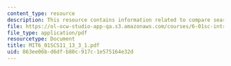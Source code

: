 ```yaml
---
content_type: resource
description: This resource contains information related to compare searches.
file: https://ol-ocw-studio-app-qa.s3.amazonaws.com/courses/6-01sc-introduction-to-electrical-engineering-and-computer-science-i-spring-2011/863ee06bd6dfb80c917c1e575164e32d_MIT6_01SCS11_13_3_1.pdf
file_type: application/pdf
resourcetype: Document
title: MIT6_01SCS11_13_3_1.pdf
uid: 863ee06b-d6df-b80c-917c-1e575164e32d
---
```


